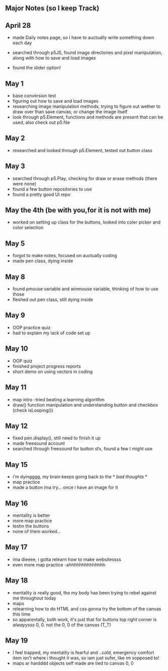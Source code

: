 ## Major Notes (so I keep Track)

## April 28
- made Daily notes page, so I have to auctually write something down each day

- searched through p5JS, found image directories and pixel manipulation, along with how to save and load images

- found the slider option!

## May 1
- base conversion test
- figuring out how to save and load images
- researching image manipulation methods, trying to figure out wether to draw over than save canvas, or change the image itself
- look through p5.Element, functions and methods are present that can be used, also check out p5.file

## May 2
- researched and looked through p5.Element, tested out button class

## May 3
- searched through p5.Play, checking for draw or erase methods (there were none)
- found a few button repositories to use
- found a pretty good UI repo

## May the 4th (be with you,for it is not with me) 
- worked on setting up class for the buttons, looked into coler picker and color selection

## May 5
- forgot to make notes, focused on auctually coding
- made pen class, dying inside

## May 8
- found pmouse variable and winmouse variable, thinking of how to use those
- fleshed out pen class, still dying inside

## May 9
- OOP practice quiz
- had to explain my lack of code set up

## May 10
- OOP quiz
- finished project progress reports
- short demo on using vectors in coding

## May 11
- map intro
-tried beating a learning algorithm
- draw() function manipulation and understanding button and checkbox (check isLooping())

## May 12
- fixed pen.display(), still need to finish it up
- made freesound account
- searched through freesound for button sfx, found a few I might use

## May 15
- i'm dyingggg, my brain keeps going back to the * *bad thoughts* *
- map practice
- made a button ima try... once i have an image for it

## May 16
- mentality is better
- more map practice
- testin the buttons
- none of them worked...

## May 17
- ima dieeee, i gotta relearn how to make websitessss
- even more map practice
-ahhhhhhhhhhhhhh

## May 18
- mentality is really good, tho my body has been trying to rebel against me throughout today
- maps
- relearning how to do HTML and css
gonna try the bottom of the canvas this time
- so apparentally, both work, it's just that for buttons top right corner is *alwayysss* 0, 0. not the 0, 0 of the canvas (T_T)

## May 19
- I feel trapped, my mentality is fearful and ..*cold*, emergency comfort item isn't where i thought it was, so iam just sufer, like im sopposed to!
- maps ar hardddd
objects self made are tied to canvas 0, 0